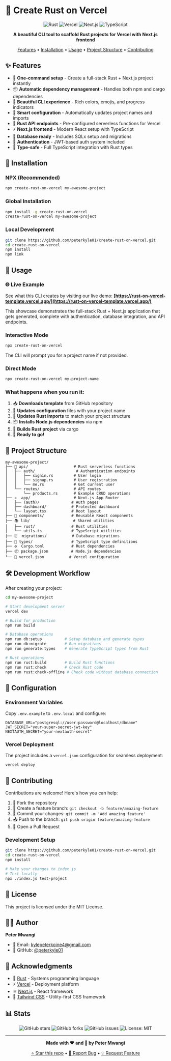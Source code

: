 # 🦀 Create Rust on Vercel

<div align="center">

![Rust](https://img.shields.io/badge/rust-%23000000.svg?style=for-the-badge&logo=rust&logoColor=white)
![Vercel](https://img.shields.io/badge/vercel-%23000000.svg?style=for-the-badge&logo=vercel&logoColor=white)
![Next.js](https://img.shields.io/badge/Next-black?style=for-the-badge&logo=next.js&logoColor=white)
![TypeScript](https://img.shields.io/badge/typescript-%23007ACC.svg?style=for-the-badge&logo=typescript&logoColor=white)

**A beautiful CLI tool to scaffold Rust projects for Vercel with Next.js frontend**

[Features](#-features) • [Installation](#-installation) • [Usage](#-usage) • [Project Structure](#-project-structure) • [Contributing](#-contributing)

</div>

## ✨ Features

- 🚀 **One-command setup** - Create a full-stack Rust + Next.js project instantly
- 📦 **Automatic dependency management** - Handles both npm and cargo dependencies
- 🎨 **Beautiful CLI experience** - Rich colors, emojis, and progress indicators
- 🔧 **Smart configuration** - Automatically updates project names and imports
- 🦀 **Rust API endpoints** - Pre-configured serverless functions for Vercel
- ⚡ **Next.js frontend** - Modern React setup with TypeScript
- 📝 **Database ready** - Includes SQLx setup and migrations
- 🔐 **Authentication** - JWT-based auth system included
- 🎯 **Type-safe** - Full TypeScript integration with Rust types

## 🚀 Installation

### NPX (Recommended)

```bash
npx create-rust-on-vercel my-awesome-project
```

### Global Installation

```bash
npm install -g create-rust-on-vercel
create-rust-on-vercel my-awesome-project
```

### Local Development

```bash
git clone https://github.com/peterkyle01/create-rust-on-vercel.git
cd create-rust-on-vercel
npm install
npm link
```

## 🎯 Usage

### 🌐 Live Example

See what this CLI creates by visiting our live demo: **[https://rust-on-vercel-template.vercel.app/](https://rust-on-vercel-template.vercel.app/)**

This showcase demonstrates the full-stack Rust + Next.js application that gets generated, complete with authentication, database integration, and API endpoints.

### Interactive Mode

```bash
npx create-rust-on-vercel
```

The CLI will prompt you for a project name if not provided.

### Direct Mode

```bash
npx create-rust-on-vercel my-project-name
```

### What happens when you run it:

1. 📥 **Downloads template** from GitHub repository
2. 📝 **Updates configuration** files with your project name
3. 🔄 **Updates Rust imports** to match your project structure
4. 📦 **Installs Node.js dependencies** via npm
5. 🦀 **Builds Rust project** via cargo
6. 🎉 **Ready to go!**

## 📁 Project Structure

```
my-awesome-project/
├── 🦀 api/                    # Rust serverless functions
│   ├── auth/                  # Authentication endpoints
│   │   ├── signin.rs         # User login
│   │   ├── signup.rs         # User registration
│   │   └── me.rs             # Get current user
│   └── routes/               # API routes
│       └── products.rs       # Example CRUD operations
├── ⚛️  app/                   # Next.js App Router
│   ├── (auth)/              # Auth pages
│   ├── dashboard/           # Protected dashboard
│   └── layout.tsx           # Root layout
├── 🎨 components/            # Reusable React components
├── 📚 lib/                   # Shared utilities
│   ├── rust/                # Rust utilities
│   └── utils.ts             # TypeScript utilities
├── 🗄️  migrations/           # Database migrations
├── 🔧 types/                 # TypeScript type definitions
├── ⚙️  Cargo.toml            # Rust dependencies
├── 📦 package.json          # Node.js dependencies
└── 🚀 vercel.json           # Vercel configuration
```

## 🛠️ Development Workflow

After creating your project:

```bash
cd my-awesome-project

# Start development server
vercel dev

# Build for production
npm run build

# Database operations
npm run db:setup          # Setup database and generate types
npm run db:migrate        # Run migrations
npm run generate:types    # Generate TypeScript types from Rust

# Rust operations
npm run rust:build        # Build Rust functions
npm run rust:check        # Check Rust code
npm run rust:check-offline # Check code without database connection
```

## 🔧 Configuration

### Environment Variables

Copy `.env.example` to `.env.local` and configure:

```env
DATABASE_URL="postgresql://user:password@localhost/dbname"
JWT_SECRET="your-super-secret-jwt-key"
NEXTAUTH_SECRET="your-nextauth-secret"
```

### Vercel Deployment

The project includes a `vercel.json` configuration for seamless deployment:

```bash
vercel deploy
```

## 🤝 Contributing

Contributions are welcome! Here's how you can help:

1. 🍴 Fork the repository
2. 🌟 Create a feature branch: `git checkout -b feature/amazing-feature`
3. 💫 Commit your changes: `git commit -m 'Add amazing feature'`
4. 📤 Push to the branch: `git push origin feature/amazing-feature`
5. 🎉 Open a Pull Request

### Development Setup

```bash
git clone https://github.com/peterkyle01/create-rust-on-vercel.git
cd create-rust-on-vercel
npm install

# Make your changes to index.js
# Test locally
npx ./index.js test-project
```

## 📝 License

This project is licensed under the MIT License.

## 👨‍💻 Author

**Peter Mwangi**

- 📧 Email: kylepeterkoine4@gmail.com
- 🐙 GitHub: [@peterkyle01](https://github.com/peterkyle01)

## 🙏 Acknowledgments

- 🦀 [Rust](https://www.rust-lang.org/) - Systems programming language
- ⚡ [Vercel](https://vercel.com/) - Deployment platform
- ⚛️ [Next.js](https://nextjs.org/) - React framework
- 🎨 [Tailwind CSS](https://tailwindcss.com/) - Utility-first CSS framework

## 📊 Stats

<div align="center">

![GitHub stars](https://img.shields.io/github/stars/peterkyle01/create-rust-on-vercel?style=social)
![GitHub forks](https://img.shields.io/github/forks/peterkyle01/create-rust-on-vercel?style=social)
![GitHub issues](https://img.shields.io/github/issues/peterkyle01/create-rust-on-vercel)
![License: MIT](https://img.shields.io/badge/License-MIT-yellow.svg)

</div>

---

<div align="center">

**Made with ❤️ and 🦀 by Peter Mwangi**

[⭐ Star this repo](https://github.com/peterkyle01/create-rust-on-vercel) • [🐛 Report Bug](https://github.com/peterkyle01/create-rust-on-vercel/issues) • [💡 Request Feature](https://github.com/peterkyle01/create-rust-on-vercel/issues)

</div>
